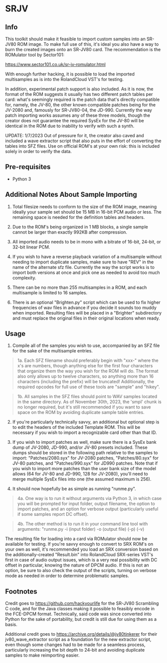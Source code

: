 # SRJV
 
## Info

This toolkit should make it feasible to import custom samples into an SR-JV80 ROM image. To make full use of this, it's ideal you also have a way to burn the created images onto an SR-JV80 card. The recommendation is the ROMulator tool by Sector101:

https://www.sector101.co.uk/sr-jv-romulator.html

With enough further hacking, it is possible to load the imported multisamples as is into the RolandCloud VST's for testing.

In addition, experimental patch support is also included. As it is now, the format of the ROM suggests it usually has two different patch tables per card: what's seemingly required is the patch data that's directly compatible for, namely, the JV-80, the other known compatible patches being for the JV-2080 and, famously for SR-JV80-04, the JD-990. Currently the way patch importing works assumes any of these three models, though the creator does not guarantee the required SysEx for the JV-80 will be identical in the ROM due to inability to verify with such a synth.

UPDATE: 1/7/2023 Out of pressure for it, the creator also caved and included a wave extractor script that also puts in the effort of converting the tables into SFZ files. Use on official ROM's at your own risk: this is included solely in order to verify the data.

## Pre-requisites

* Python 3

## Additional Notes About Sample Importing

1. Total filesize needs to conform to the size of the ROM image, meaning ideally your sample set should be 15 MB in 16-bit PCM audio or less. The remaining space is needed for the definition tables and headers.

2. Due to the ROM's being organized in 1 MB blocks, a single sample cannot be larger than exactly 992KB after compression.

3. All imported audio needs to be in mono with a bitrate of 16-bit, 24-bit, or 32-bit linear PCM.

4. If you wish to have a reverse playback variation of a multisample without needing to import duplicate samples, make sure to have "REV" in the name of the alternate sfz file. Currently the way the script works is to import both versions at once and pick one as needed to avoid too much complexity.

5. There can be no more than 255 multisamples in a ROM, and each multisample is limited to 16 samples.

6. There is an optional "Brighten.py" script which can be used to fix higher frequencies of wav files in advance if you decide it sounds too muddy when imported. Resulting files will be placed in a "Brighter" subdirectory and must replace the original files in their original locations when ready.

## Usage

1. Compile all of the samples you wish to use, accompanied by an SFZ file for the sake of the multisample entries.

>1a. Each SFZ filename should preferably begin with "xxx-" where the x's are numbers, though anything else for the first four characters that organize them the way you wish for the ROM will do. The format also only allows up to twelve characters, so anything more than 16 characters (including the prefix) will be truncated! Additionally, the required opcodes for full use of these tools are "sample" and "hikey".

>1b. All samples in the SFZ files should point to WAV samples located in the same directory. As of November 30th, 2023, the 'smpl' chunk is no longer required, but it's still recommended if you want to save space on the ROM by avoiding duplicate sample table entries.

2. If you're particularly technically savvy, an additional but optional step is to edit the headers of the included Template ROM. This will be necessary if you wish to import a recognizable card other than that ID.

3. If you wish to import patches as well, make sure there is a SysEx bank dump of JV-2080, JD-990, and/or JV-80 presets included. These dumps should be stored in the following path relative to the samples to import: "Patches/2080.syx" for JV-2080 patches, "Patches/80.syx" for JV-80 patches, and "Patches/990.syx" for JD990 patches. Note that if you wish to import more patches than the user bank size of the model allows (64 for JV-80 and JD-990, 128 for JV-2080), you'll need to merge multiple SysEx files into one (the assumed maximum is 256).

4. It should now hopefully be as simple as running "runme.py".

>4a. One way is to run it without arguments via Python 3, in which case you will be prompted for input folder, output filename, the option to import patches, and an option for verbose output (particularly useful if some samples report DC offset).

>4b. The other method is to run it in your command line tool with arguments: "runme.py -i (input folder) -o (output file) (-p) (-v)

The resulting file for loading into a card via ROMulator should now be available for testing. If you're savvy enough to convert to SRX ROM's on your own as well, it's recommended you load an SRX conversion based on the additionally-created "Result.bin" into RolandCloud SRX-series VST's first in case of audio output issues, which is a very real possibility with DC offset in particular, knowing the nature of DPCM audio. If this is not an option, be sure to also check the output of the scripts, turning on verbose mode as needed in order to determine problematic samples.


## Footnotes

Credit goes to https://github.com/hackyourlife for the SR-JV80 Scrambling C code, and for the Java classes making it possible to feasibly encode in the FCE-DPCM format. Technically, said code was since converted into Python for the sake of portability, but credit is still due for using them as a basis.

Additional credit goes to https://archive.org/details/@jv80tinkerer for their jv80_wave_extractor script as a foundation for the new extractor script, even though some changes had to be made for a seamless process, particularly increasing the bit depth to 24-bit and avoiding duplicate samples to make reimporting easier.
